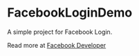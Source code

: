 # FacebookLoginDemo
A simple project for Facebook Login.


Read more at [Facebook Developer](https://developers.facebook.com/docs/swift)

